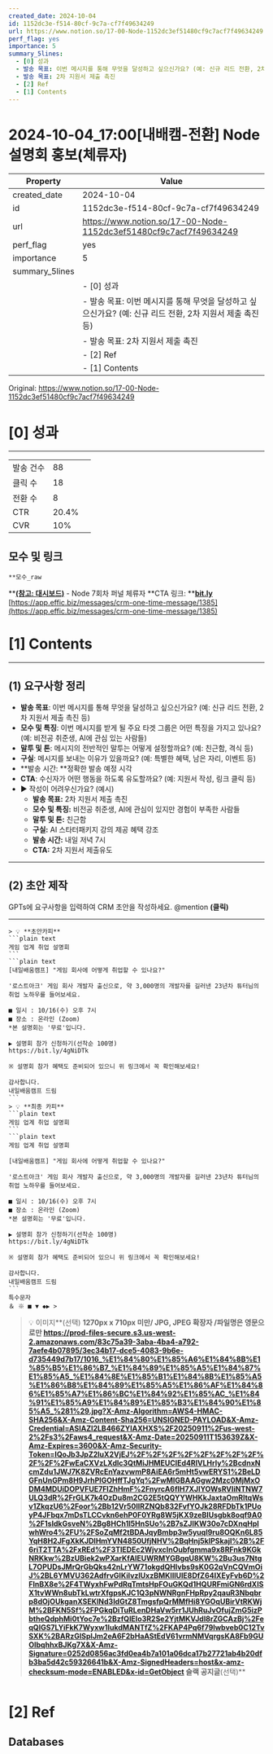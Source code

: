 ```yaml
---
created_date: 2024-10-04
id: 1152dc3e-f514-80cf-9c7a-cf7f49634249
url: https://www.notion.so/17-00-Node-1152dc3ef51480cf9c7acf7f49634249
perf_flag: yes
importance: 5
summary_5lines:
  - [0] 성과
  - 발송 목표: 이번 메시지를 통해 무엇을 달성하고 싶으신가요? (예: 신규 리드 전환, 2차 지원서 제출 촉진 등)
  - 발송 목표: 2차 지원서 제출 촉진
  - [2] Ref
  - [1] Contents
---
```


# 2024-10-04_17:00[내배캠-전환] Node 설명회 홍보(체류자)

| Property | Value |
| --- | --- |
| created_date | 2024-10-04 |
| id | 1152dc3e-f514-80cf-9c7a-cf7f49634249 |
| url | https://www.notion.so/17-00-Node-1152dc3ef51480cf9c7acf7f49634249 |
| perf_flag | yes |
| importance | 5 |
| summary_5lines | |
|  | - [0] 성과 |
|  | - 발송 목표: 이번 메시지를 통해 무엇을 달성하고 싶으신가요? (예: 신규 리드 전환, 2차 지원서 제출 촉진 등) |
|  | - 발송 목표: 2차 지원서 제출 촉진 |
|  | - [2] Ref |
|  | - [1] Contents |

Original: https://www.notion.so/17-00-Node-1152dc3ef51480cf9c7acf7f49634249

# [0] 성과

---
|  |  |  |
| --- | --- | --- |
| 발송 건수 | 88 |  |
| 클릭 수  | 18 |  |
| 전환 수 | 8 |  |
| CTR | 20.4% |  |
| CVR | 10% |  |

## 모수 및 링크
    **모수_raw 
**[**(참고: 대시보드)**](https://docs.google.com/spreadsheets/d/1dMt6l5wGOjA-87skJYZ8SHbMiefYtORfR_Ck3j2KT6Y/edit?gid=1199832783#gid=1199832783)
    - Node 7회차 퍼널 체류자
    **CTA 링크: **[**bit.ly**](http://bit.ly/)
    [https://app.effic.biz/messages/crm-one-time-message/1385](https://app.effic.biz/messages/crm-one-time-message/1385)

# [1] Contents

---

## **(1) 요구사항 정리**
- **발송 목표**: 이번 메시지를 통해 무엇을 달성하고 싶으신가요? (예: 신규 리드 전환, 2차 지원서 제출 촉진 등)
- **모수 및 특징**: 이번 메시지를 받게 될 주요 타겟 그룹은 어떤 특징을 가지고 있나요? (예: 비전공 취준생, AI에 관심 있는 사람들)
- **말투 및 톤**: 메시지의 전반적인 말투는 어떻게 설정할까요? (예: 친근함, 격식 등)
- **구실**: 메시지를 보내는 이유가 있을까요? (예: 특별한 혜택, 남은 자리, 이벤트 등)
- **발송 시간: **정확한 발송 예정 시각
- **CTA**: 수신자가 어떤 행동을 하도록 유도할까요? (예: 지원서 작성, 링크 클릭 등)
- ▶ 작성이 어려우신가요? (예시)
  - **발송 목표:** 2차 지원서 제출 촉진
  - **모수 및 특징:** 비전공 취준생, AI에 관심이 있지만 경험이 부족한 사람들
  - **말투 및 톤:** 친근함
  - **구실:** AI 스타터패키지 강의 제공 혜택 강조
  - **발송 시간:** 내일 저녁 7시
  - **CTA:** 2차 지원서 제출유도

---

## (2) 초안 제작
GPTs에 요구사항을 입력하여 CRM 초안을 작성하세요.
@mention **(클릭)**

---
    > 💡 **초안카피**
    ```plain text
    게임 업계 취업 설명회
    ```
    ```plain text
    [내일배움캠프] "게임 회사에 어떻게 취업할 수 있나요?"
    
    '로스트아크' 게임 회사 개발자 출신으로, 약 3,000명의 개발자를 길러낸 23년차 튜터님의 취업 노하우를 들어보세요.
    
    ■ 일시 : 10/16(수) 오후 7시
    ■ 장소 : 온라인 (Zoom)
    *본 설명회는 '무료'입니다.
    
    ▶ 설명회 참가 신청하기(선착순 100명)
    https://bit.ly/4gNiDTk
    
    ※ 설명회 참가 혜택도 준비되어 있으니 위 링크에서 꼭 확인해보세요!
    
    감사합니다.
    내일배움캠프 드림
    ```
    > 💡 **최종 카피**
    ```plain text
    게임 업계 취업 설명회
    ```
    ```plain text
    게임 업계 취업 설명회
    
    [내일배움캠프] "게임 회사에 어떻게 취업할 수 있나요?"
    
    '로스트아크' 게임 회사 개발자 출신으로, 약 3,000명의 개발자를 길러낸 23년차 튜터님의 취업 노하우를 들어보세요.
    
    ■ 일시 : 10/16(수) 오후 7시
    ■ 장소 : 온라인 (Zoom)
    *본 설명회는 '무료'입니다.
    
    ▶ 설명회 참가 신청하기(선착순 100명)
    https://bit.ly/4gNiDTk
    
    ※ 설명회 참가 혜택도 준비되어 있으니 위 링크에서 꼭 확인해보세요!
    
    감사합니다.
    내일배움캠프 드림
    ```
    특수문자
    ＆ ※ ■ ▼ ◆▶ >
> 💡 이미지**(선택)  **1270px x 710px 미만/ JPG, JPEG 확장자 /파일명은 영문으로만
https://prod-files-secure.s3.us-west-2.amazonaws.com/83c75a39-3aba-4ba4-a792-7aefe4b07895/3ec34b17-dce5-4083-9b6e-d735449d7b17/1016_%E1%84%80%E1%85%A6%E1%84%8B%E1%85%B5%E1%86%B7_%E1%84%89%E1%85%A5%E1%84%87%E1%85%A5_%E1%84%8E%E1%85%B1%E1%84%8B%E1%85%A5%E1%86%B8%E1%84%89%E1%85%A5%E1%86%AF%E1%84%86%E1%85%A7%E1%86%BC%E1%84%92%E1%85%AC_%E1%84%91%E1%85%A9%E1%84%89%E1%85%B3%E1%84%90%E1%85%A5_%281%29.jpg?X-Amz-Algorithm=AWS4-HMAC-SHA256&X-Amz-Content-Sha256=UNSIGNED-PAYLOAD&X-Amz-Credential=ASIAZI2LB466ZYIAXHXS%2F20250911%2Fus-west-2%2Fs3%2Faws4_request&X-Amz-Date=20250911T153639Z&X-Amz-Expires=3600&X-Amz-Security-Token=IQoJb3JpZ2luX2VjEJ%2F%2F%2F%2F%2F%2F%2F%2F%2F%2F%2FwEaCXVzLXdlc3QtMiJHMEUCIEd4RlVLHrly%2BcdnxNcmZdu1JWJ7K8ZVRcEnYazvwmP8AiEA6r5mHt5vwERYS1%2BeLDGFnUnGPm8H9JrhPlGOHffTJgYq%2FwMIGBAAGgw2Mzc0MjMxODM4MDUiDOPVFUE7FlZhHmF%2FnyrcA6fIH7XJIYOWsRVIiNTNW7ULQ3dR%2FrGLK7k4OzDu8m2CG2E5tQQYYWHKkJaxtaOmRltqWsv1ZkqzU6%2Foor%2Bb12Vr50IIRZNQb832FvfYOJk28RFDbTk1PUoyP4JFbqx7mDsTLCCvkn6ehP0F0YRg8W5jKX9zeBIUsgbk8oqf9A0%2F1sldkGsveN%2Bg8HCh1I5HnSUo%2B7sZJIKW30o7cDXnqHplwhWro4%2FU%2FSoZqMf2tBDAJqyBmbp3w5yuql9ru8OQKn6L85YqH8H2JFgXkKJDlHmYVN4850UfjNHV%2BqHnj5kIPSkajl%2B%2F6riT2TTA%2FxREd%2F3TlEDEc2WjvxcInOubfgmma9x8RFnk9KGkNRKkw%2BzUBiek2wPXarKfAIEUWRMYGBgqU8KW%2Bu3us7NtgL7OPUDsJMrQrGbQks42nLrYW71okgdQHIvbs9sK0G2qVnCQVmOiJ%2BL6YMVU362AdfrvGIKilvzlUxzBMKlllUlE8DfZ64IXEyFvb6D%2FlnBX8e%2F4TWyxhFwPdRqTmtsHpFOuGKQd1HQURFmiGN6rdXlSX1tvWWn8ubTkLwtrXfgpsKJC1Q3pNWNRgnFHpRpy2qauR3Nbqbrp8dOjOUkganXSEKlNd3IdGtZ8TmgsfpQrMMfHi8YGOqUBirVtRKWjM%2BFKN5Sf%2FPGkqDiTuRLenDHaVw5rr1JUhRuJvOfujZmG5izPbtheQdphMi0tYoc7e%2BzfQIEIo3R2Se2YjtMKVJdI8rZGCAzBj%2FeqQIGS7LYiFkK7Wyxw1IukdMANTfZ%2FKAP4Pq6f79Iwbveb0C12TvSXK%2BARzGISplJm2eA6F2bHaAStEdV61vrmNMVqrgsKA8Fb9GUOIbqhhxBJKg7X&X-Amz-Signature=0252d0856ac3fd0ea4b7a101a06dca17b27721ab4b20dfb3ba5d42c59326641b&X-Amz-SignedHeaders=host&x-amz-checksum-mode=ENABLED&x-id=GetObject
슬랙 공지글**(선택)**
```plain text

```

# [2] Ref

## Databases
